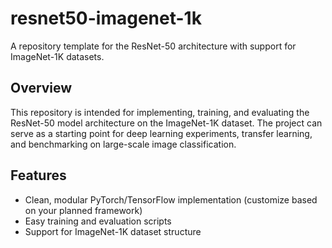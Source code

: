 # resnet50-imagenet-1k

A repository template for the ResNet-50 architecture with support for ImageNet-1K datasets.

## Overview

This repository is intended for implementing, training, and evaluating the ResNet-50 model architecture on the ImageNet-1K dataset. The project can serve as a starting point for deep learning experiments, transfer learning, and benchmarking on large-scale image classification.

## Features

- Clean, modular PyTorch/TensorFlow implementation (customize based on your planned framework)
- Easy training and evaluation scripts
- Support for ImageNet-1K dataset structure
